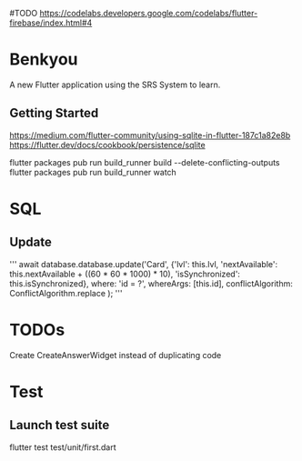 #TODO
https://codelabs.developers.google.com/codelabs/flutter-firebase/index.html#4

# Benkyou

A new Flutter application using the SRS System to learn.

## Getting Started

https://medium.com/flutter-community/using-sqlite-in-flutter-187c1a82e8b
https://flutter.dev/docs/cookbook/persistence/sqlite

flutter packages pub run build_runner build  --delete-conflicting-outputs
flutter packages pub run build_runner watch

# SQL

## Update

'''
    await database.database.update('Card',
        {'lvl': this.lvl, 'nextAvailable': this.nextAvailable + ((60 * 60 * 1000) * 10), 'isSynchronized': this.isSynchronized},
        where: 'id = ?',
        whereArgs: [this.id],
        conflictAlgorithm: ConflictAlgorithm.replace
    );
'''

# TODOs

Create CreateAnswerWidget instead of duplicating code

# Test
## Launch test suite

flutter test test/unit/first.dart